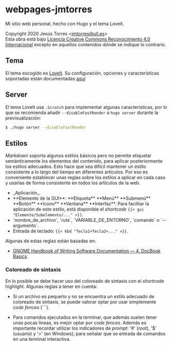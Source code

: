 # webpages-jmtorres

Mi sitio web personal, hecho con Hugo y el tema Loveit.<br />

Copyright 2020 Jesús Torres \<jmtorres@ull.es\><br />
Esta obra está bajo [Licencia Creative Commons Reconocimiento 4.0 Internacional](http://creativecommons.org/licenses/by/4.0/) excepto en aquellos contenidos dónde se indique lo contrario.

## Tema

El tema escogido es [LoveIt](https://hugoloveit.com/).
Su configuración, opciones y características soportadas están documentadas [aquí](https://hugoloveit.com/categories/)

## Server

El tema LoveIt usa `.Scratch` para implementar algunas características, por lo que se recomienda añadir `--disableFastRender` a  `hugo server` durante la previsualización:

```.bash
$ ./hugo server --disableFastRender
```

## Estilos

_Markdown_ soporta algunos estilos básicos pero no permite etiquetar semánticamente los elementos del contenido, para aplicar posteriormente los estilos adecuados.
Esto hace que sea difícil mantener un estilo consistente a lo largo del tiempo en diferentes artículos. 
Por eso es conveniente establecer unas reglas sobre los estilos a aplicar en cada caso y usarlas de forma consistente en todos los artículos de la web.

 * \_Aplicación\_.
 * \*\*Elemento de la GUI\*\*: \*\*Etiqueta\*\* \*\*Menú\*\* \*\*Submenú\*\* \*\*Botón\*\* \*\*Icono\*\* \*\*Ventana\*\* \*\*Interfaz\*\*.
 Para facilitar la aplicación de este estilo, está disponible el _shortcode_ `{{< gui "Elemento/Subelemento/..." >}}`.
 * \`nombre_de_archivo\`, \`ruta\`, \`VARIABLE_DE_ENTORNO\`, \`comando\` o \`--argumento\`.
 * Entrada de teclado: `{{< kbd "Tecla1+Tecla2+..." >}}`.

Algunas de estas reglas están basadas en:

 * [GNOME Handbook of Writing Software Documentation — 4. DocBook Basics](https://developer.gnome.org/gdp-handbook/stable/docbook.html.en).

### Coloreado de sintaxis

En lo posible se debe hacer uso del coloreado de sintaxis con el _shortcode_ highlight.
Algunas reglas a tener en cuenta:

 * Si un archivo es pequeño y no se encuentra un estilo adecuado de coloreado de sintaxis, se puede valorar optar por usar simplemente _code fences_ (\`\`\`).

 * Para comandos ejecutados en la terminar, que además suelen tener unas pocas líneas, es mejor optar por _code fences_.
 Además es importante recordar utilizar los indicadores de _prompt_: '\#' (_root_), '\$' (usuario) y '>' (en Windows); para señalar que se entrada de comandos en una terminal interactiva.
 
